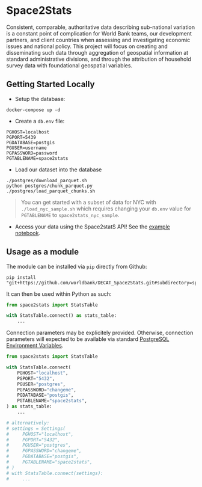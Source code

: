 # Space2Stats

Consistent, comparable, authoritative data describing sub-national variation is a constant point of complication for World Bank teams, our development partners, and client countries when assessing and investigating economic issues and national policy. This project will focus on creating and disseminating such data through aggregation of geospatial information at standard administrative divisions, and through the attribution of household survey data with foundational geospatial variables.

## Getting Started Locally

- Setup the database:

```
docker-compose up -d
```

- Create a `db.env` file:

```.env
PGHOST=localhost
PGPORT=5439
PGDATABASE=postgis
PGUSER=username
PGPASSWORD=password
PGTABLENAME=space2stats
```

- Load our dataset into the database

```
./postgres/download_parquet.sh
python postgres/chunk_parquet.py
./postgres/load_parquet_chunks.sh
```

> You can get started with a subset of data for NYC with `./load_nyc_sample.sh` which requires changing your `db.env` value for `PGTABLENAME` to `space2stats_nyc_sample`.

- Access your data using the Space2statS API! See the [example notebook](notebooks/space2stats_api_demo.ipynb).

## Usage as a module

The module can be installed via `pip` directly from Github:

```
pip install "git+https://github.com/worldbank/DECAT_Space2Stats.git#subdirectory=space2stats_api/src
```

It can then be used within Python as such:

```py
from space2stats import StatsTable

with StatsTable.connect() as stats_table:
    ...
```

Connection parameters may be explicitely provided. Otherwise, connection parameters will expected to be available via standard [PostgreSQL Environment Variables](https://www.postgresql.org/docs/current/libpq-envars.html#LIBPQ-ENVARS).

```py
from space2stats import StatsTable

with StatsTable.connect(
    PGHOST="localhost",
    PGPORT="5432",
    PGUSER="postgres",
    PGPASSWORD="changeme",
    PGDATABASE="postgis",
    PGTABLENAME="space2stats",
) as stats_table:
    ...

# alternatively:
# settings = Settings(
#     PGHOST="localhost",
#     PGPORT="5432",
#     PGUSER="postgres",
#     PGPASSWORD="changeme",
#     PGDATABASE="postgis",
#     PGTABLENAME="space2stats",
# )
# with StatsTable.connect(settings):
#     ...
```
